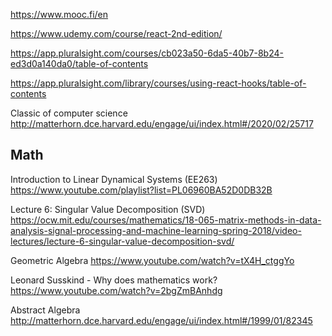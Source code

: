 
<https://www.mooc.fi/en>

<https://www.udemy.com/course/react-2nd-edition/>


<https://app.pluralsight.com/courses/cb023a50-6da5-40b7-8b24-ed3d0a140da0/table-of-contents>

<https://app.pluralsight.com/library/courses/using-react-hooks/table-of-contents>

Classic of computer science
<http://matterhorn.dce.harvard.edu/engage/ui/index.html#/2020/02/25717>

## Math
Introduction to Linear Dynamical Systems (EE263)
<https://www.youtube.com/playlist?list=PL06960BA52D0DB32B>

Lecture 6: Singular Value Decomposition (SVD)
<https://ocw.mit.edu/courses/mathematics/18-065-matrix-methods-in-data-analysis-signal-processing-and-machine-learning-spring-2018/video-lectures/lecture-6-singular-value-decomposition-svd/>

Geometric Algebra
<https://www.youtube.com/watch?v=tX4H_ctggYo>

Leonard Susskind - Why does mathematics work?
<https://www.youtube.com/watch?v=2bgZmBAnhdg>

Abstract Algebra
<http://matterhorn.dce.harvard.edu/engage/ui/index.html#/1999/01/82345>


